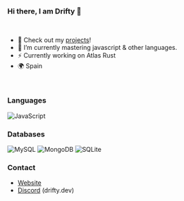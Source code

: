 ### Hi there, I am Drifty 👋
<br />
<!-- Archive
![Views](https://komarev.com/ghpvc/?username=DriftyDev&style=flat-square)
-->

<!-- Archive
### My stats
![Drifty's GitHub stats](https://github-readme-stats.vercel.app/api?username=DriftyDev&bg_color=30,e96443,904e95&title_color=fff&text_color=fff)
![Drifty's Github languages](https://github-readme-stats.vercel.app/api/top-langs/?username=DriftyDev&layout=compact&bg_color=30,e96443,904e95&title_color=fff&text_color=fff)
-->
- 🔭 Check out my [projects](https://drifty.es)!
- 📖 I’m currently mastering javascript & other languages.
- ⚡ Currently working on Atlas Rust
- 🌍 Spain

<br />

### Languages

<img src="https://img.shields.io/badge/javascript-%23323330.svg?style=for-the-badge&logo=javascript&logoColor=%23F7DF1E" alt="JavaScript" style="max-width: 100%" />

### Databases

<img src="https://img.shields.io/badge/mysql-%2300f.svg?style=for-the-badge&logo=mysql&logoColor=white" alt="MySQL" style="max-width: 100%;" /> <img src="https://img.shields.io/badge/MongoDB-%234ea94b.svg?style=for-the-badge&logo=mongodb&logoColor=white" alt="MongoDB" style="max-width: 100%;" /> <img src="https://img.shields.io/badge/sqlite-%2307405e.svg?style=for-the-badge&logo=sqlite&logoColor=white" alt="SQLite" style="max-width: 100%;" />

### Contact
- [Website](https://drifty.es)
- [Discord](https:/discord.com) (drifty.dev)
